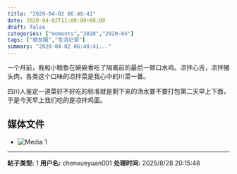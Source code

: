 ```yaml
---
title: "2020-04-02 06:48:41"
date: 2020-04-02T11:00:00+08:00
draft: false
categories: ["moments","2020","2020-04"]
tags: ["朋友圈","生活记录"]
summary: "2020-04-02 06:48:41..."
---
```


一个月前，我和小鲸鱼在碗碗香吃了隔离前的最后一顿口水鸡。凉拌心舌，凉拌猪头肉，各类这个口味的凉拌菜是我心中的川菜一番。

四川人鉴定一道菜好不好吃的标准就是剩下来的汤水要不要打包第二天早上下面，于是今天早上我们吃的是凉拌鸡面。

## 媒体文件

- ![Media 1](/Moments/photos/2020-04-02/202004020648410.jpg)

---

**帖子类型:** 1
**用户名:** chenxueyuan001
**处理时间:** 2025/8/28 20:15:48
